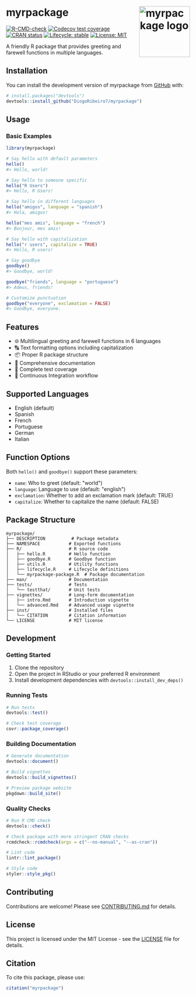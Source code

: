# myrpackage <img src="man/figures/logo.png" align="right" height="139" alt="myrpackage logo" />

<!-- badges: start -->
[![R-CMD-check](https://github.com/DiogoRibeiro7/myrpackage/actions/workflows/R-CMD-check.yaml/badge.svg)](https://github.com/DiogoRibeiro7/myrpackage/actions/workflows/R-CMD-check.yaml)
[![Codecov test coverage](https://codecov.io/gh/DiogoRibeiro7/myrpackage/branch/main/graph/badge.svg)](https://codecov.io/gh/DiogoRibeiro7/myrpackage?branch=main)
[![CRAN status](https://www.r-pkg.org/badges/version/myrpackage)](https://CRAN.R-project.org/package=myrpackage)
[![Lifecycle: stable](https://img.shields.io/badge/lifecycle-stable-brightgreen.svg)](https://lifecycle.r-lib.org/articles/stages.html#stable)
[![License: MIT](https://img.shields.io/badge/License-MIT-yellow.svg)](https://opensource.org/licenses/MIT)
<!-- badges: end -->

A friendly R package that provides greeting and farewell functions in multiple languages.

## Installation

You can install the development version of myrpackage from [GitHub](https://github.com/) with:

```r
# install.packages("devtools")
devtools::install_github("DiogoRibeiro7/myrpackage")
```

## Usage

### Basic Examples

```r
library(myrpackage)

# Say hello with default parameters
hello()
#> Hello, world!

# Say hello to someone specific
hello("R Users")
#> Hello, R Users!

# Say hello in different languages
hello("amigos", language = "spanish")
#> Hola, amigos!

hello("mes amis", language = "french")
#> Bonjour, mes amis!

# Say hello with capitalization
hello("r users", capitalize = TRUE)
#> Hello, R users!

# Say goodbye
goodbye()
#> Goodbye, world!

goodbye("friends", language = "portuguese")
#> Adeus, friends!

# Customize punctuation
goodbye("everyone", exclamation = FALSE)
#> Goodbye, everyone.
```

## Features

- 🌐 Multilingual greeting and farewell functions in 6 languages
- 🔠 Text formatting options including capitalization
- 📦 Proper R package structure
- 📄 Comprehensive documentation
- 🧪 Complete test coverage
- 🔄 Continuous Integration workflow

## Supported Languages

- English (default)
- Spanish
- French
- Portuguese
- German
- Italian

## Function Options

Both `hello()` and `goodbye()` support these parameters:

- `name`: Who to greet (default: "world")
- `language`: Language to use (default: "english")
- `exclamation`: Whether to add an exclamation mark (default: TRUE)
- `capitalize`: Whether to capitalize the name (default: FALSE)

## Package Structure

```
myrpackage/
├── DESCRIPTION          # Package metadata
├── NAMESPACE           # Exported functions
├── R/                  # R source code
│   ├── hello.R         # Hello function
│   ├── goodbye.R       # Goodbye function
│   ├── utils.R         # Utility functions
│   ├── lifecycle.R     # Lifecycle definitions
│   └── myrpackage-package.R  # Package documentation
├── man/                # Documentation
├── tests/              # Tests
│   └── testthat/       # Unit tests
├── vignettes/          # Long-form documentation
│   ├── intro.Rmd       # Introduction vignette
│   └── advanced.Rmd    # Advanced usage vignette
├── inst/               # Installed files
│   └── CITATION        # Citation information
└── LICENSE             # MIT license
```

## Development

### Getting Started

1. Clone the repository
2. Open the project in RStudio or your preferred R environment
3. Install development dependencies with `devtools::install_dev_deps()`

### Running Tests

```r
# Run tests
devtools::test()

# Check test coverage
covr::package_coverage()
```

### Building Documentation

```r
# Generate documentation
devtools::document()

# Build vignettes
devtools::build_vignettes()

# Preview package website
pkgdown::build_site()
```

### Quality Checks

```r
# Run R CMD check
devtools::check()

# Check package with more stringent CRAN checks
rcmdcheck::rcmdcheck(args = c("--no-manual", "--as-cran"))

# Lint code
lintr::lint_package()

# Style code
styler::style_pkg()
```

## Contributing

Contributions are welcome! Please see [CONTRIBUTING.md](CONTRIBUTING.md) for details.

## License

This project is licensed under the MIT License - see the [LICENSE](LICENSE) file for details.

## Citation

To cite this package, please use:

```r
citation("myrpackage")
```
